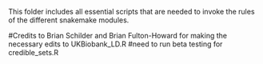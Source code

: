 This folder includes all essential scripts that are needed to invoke the rules of the different snakemake modules.

#Credits to Brian Schilder and Brian Fulton-Howard for making the necessary edits to UKBiobank_LD.R
#need to run beta testing for credible_sets.R
